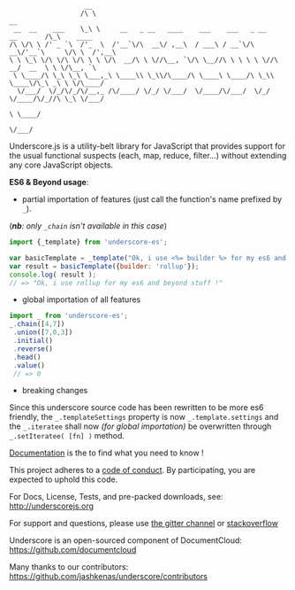                        __
                      /\ \                                                         __
     __  __    ___    \_\ \     __   _ __   ____    ___    ___   _ __    __       /\_\    ____
    /\ \/\ \ /' _ `\  /'_  \  /'__`\/\  __\/ ,__\  / ___\ / __`\/\  __\/'__`\     \/\ \  /',__\
    \ \ \_\ \/\ \/\ \/\ \ \ \/\  __/\ \ \//\__, `\/\ \__//\ \ \ \ \ \//\  __/  __  \ \ \/\__, `\
     \ \____/\ \_\ \_\ \___,_\ \____\\ \_\\/\____/\ \____\ \____/\ \_\\ \____\/\_\ _\ \ \/\____/
      \/___/  \/_/\/_/\/__,_ /\/____/ \/_/ \/___/  \/____/\/___/  \/_/ \/____/\/_//\ \_\ \/___/
                                                                                  \ \____/
                                                                                   \/___/

Underscore.js is a utility-belt library for JavaScript that provides
support for the usual functional suspects (each, map, reduce, filter...)
without extending any core JavaScript objects.

**ES6 & Beyond usage**:

- partial importation of features (just call the function's name prefixed by `_`).

 (*__nb__: only `_chain` isn't available in this case*)

 ```js
import {_template} from 'underscore-es';

 var basicTemplate = _template("Ok, i use <%= builder %> for my es6 and beyond stuff !");
 var result = basicTemplate({builder: 'rollup'});
 console.log( result ); 
 // => "Ok, i use rollup for my es6 and beyond stuff !"
 ```
- global importation of all features

 ```js
 import _ from 'underscore-es';
 _.chain([4,7])
  .union([7,0,3])
  .initial()
  .reverse()
  .head()
  .value()
  // => 0
 ```
- breaking changes

 Since this underscore source code has been rewritten to be more es6 friendly,
 the `_.templateSettings` property is now `_.template.settings` and the `_.iteratee` 
 shall now *(for global importation)* be overwritten through `_.setIteratee( [fn] )` method.
 
[Documentation](https://tnga.github.io/underscore-es) is the to find what you need to know !

This project adheres to a [code of conduct](CODE_OF_CONDUCT.md). By participating, you are expected to uphold this code.

For Docs, License, Tests, and pre-packed downloads, see:
http://underscorejs.org

For support and questions, please use
[the gitter channel](https://gitter.im/jashkenas/underscore)
or [stackoverflow](http://stackoverflow.com/search?q=underscore.js)

Underscore is an open-sourced component of DocumentCloud:
https://github.com/documentcloud

Many thanks to our contributors:
https://github.com/jashkenas/underscore/contributors
